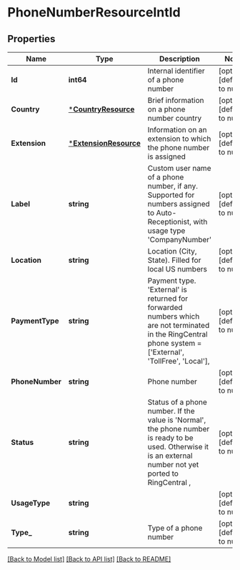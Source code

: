 # PhoneNumberResourceIntId

## Properties
Name | Type | Description | Notes
------------ | ------------- | ------------- | -------------
**Id** | **int64** | Internal identifier of a phone number | [optional] [default to null]
**Country** | [***CountryResource**](CountryResource.md) | Brief information on a phone number country | [optional] [default to null]
**Extension** | [***ExtensionResource**](ExtensionResource.md) | Information on an extension to which the phone number is assigned | [optional] [default to null]
**Label** | **string** | Custom user name of a phone number, if any. Supported for numbers assigned to Auto-Receptionist, with usage type &#39;CompanyNumber&#39; | [optional] [default to null]
**Location** | **string** | Location (City, State). Filled for local US numbers | [optional] [default to null]
**PaymentType** | **string** | Payment type. &#39;External&#39; is returned for forwarded numbers which are not terminated in the RingCentral phone system &#x3D; [&#39;External&#39;, &#39;TollFree&#39;, &#39;Local&#39;], | [optional] [default to null]
**PhoneNumber** | **string** | Phone number | [optional] [default to null]
**Status** | **string** | Status of a phone number. If the value is &#39;Normal&#39;, the phone number is ready to be used. Otherwise it is an external number not yet ported to RingCentral , | [optional] [default to null]
**UsageType** | **string** |  | [optional] [default to null]
**Type_** | **string** | Type of a phone number | [optional] [default to null]

[[Back to Model list]](../README.md#documentation-for-models) [[Back to API list]](../README.md#documentation-for-api-endpoints) [[Back to README]](../README.md)



